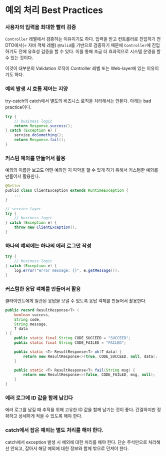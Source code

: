 # 예외 처리 Best Practices
### 사용자의 입력을 최대한 빨리 검증

`Controller` 레벨에서 검증하는 이유이기도 하다. 입력을 받고 컨트롤러로 진입하기 전 DTO에서(= 자바 객체 레벨) `@Valid`를 기반으로 검증하기 때문에 `Controller`에 진입하기도 전에 유효성 검증을 할 수 있다. 이를 통해 조금 더 효과적으로 시스템 운영을 할 수 있는 것이다.

이것이 대부분의 Validation 로직이 Controller 레벨 또는 Web-layer에 있는 이유이기도 하다. 

### 예외 발생 시 흐름 제어는 지양

try-catch의 catch에서 별도의 비즈니스 로직을 처리해서는 안된다. 아래는 bad practice이다.

```java
try {
	// business logic
	return Response.success();
} catch (Exception e) {
	service.doSomething();
	return Response.fail();
}
```

### 커스텀 예외를 만들어서 활용

예외의 이름만 보고도 어떤 예외인 지 파악을 할 수 있게 하기 위해서 커스텀한 예외를 만들어서 활용한다.

```java
@Getter
publid class ClientException extends RuntimeException {
	...
}

// service layer
try {
	// business logic
} catch (Exception e) {
	throw new ClientException();
}
```

### 하나의 예외에는 하나의 에러 로그만 작성

```java
try {
	// business logic
} catch (Exception e) {
	log.error("error message: {}", e.getMessage());
}
```

### 커스텀한 응답 객체를 만들어서 활용

클라이언트에게 일관된 응답을 보낼 수 있도록 응답 객체를 만들어서 활용한다.

```java
public record ResultResponse<T> (
	boolean success,
	String code,
	String message,
	T data
) {
	public static final String CODE_SUCCEED = "SUCCEED";
	public static final String CODE_FAILED = "FAILED";

	public static <T> ResultResponse<T> ok(T data) {
		return new ResultResponse<>(true, CODE_SUCCEED, null, data);
	}

	public static <T> ResultResponse<T> fail(String msg) {
		return new ResultResponse<>(false, CODE_FAILED, msg, null);
	}
}
```

### 에러 로그에 ID 값을 함께 남긴다

에러 로그를 남길 때 추적을 위해 고유한 ID 값을 함께 남기는 것이 좋다. 간결하지만 정확하고 상세하게 적을 수 있도록 해야 한다.

### catch에서 잡은 예외는 별도 처리를 해야 한다.

catch에서 exception 발생 시 예외에 대한 처리를 해야 한다. 단순 주석만으로 처리해선 안되고, 잡아서 해당 예외에 대한 정보와 함께 밖으로 던져야 한다.


